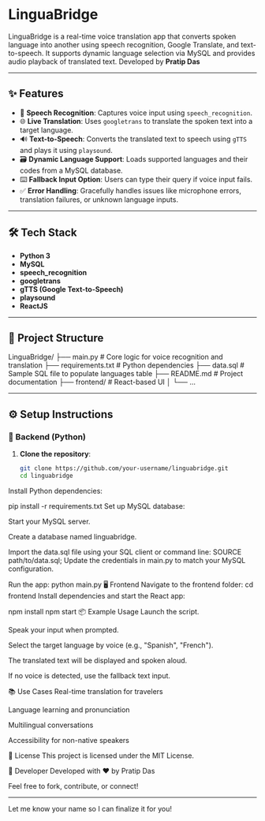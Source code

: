 # LinguaBridge
LinguaBridge is a real-time voice translation app that converts spoken language into another using speech recognition, Google Translate, and text-to-speech. It supports dynamic language selection via MySQL and provides audio playback of translated text.
Developed by **Pratip Das**

---

## ✨ Features

- 🎤 **Speech Recognition**: Captures voice input using `speech_recognition`.
- 🌐 **Live Translation**: Uses `googletrans` to translate the spoken text into a target language.
- 🔊 **Text-to-Speech**: Converts the translated text to speech using `gTTS` and plays it using `playsound`.
- 🗃️ **Dynamic Language Support**: Loads supported languages and their codes from a MySQL database.
- ⌨️ **Fallback Input Option**: Users can type their query if voice input fails.
- ✅ **Error Handling**: Gracefully handles issues like microphone errors, translation failures, or unknown language inputs.

---

## 🛠️ Tech Stack

- **Python 3**
- **MySQL**
- **speech_recognition**
- **googletrans**
- **gTTS (Google Text-to-Speech)**
- **playsound**
- **ReactJS**

---

## 📁 Project Structure

LinguaBridge/
├── main.py # Core logic for voice recognition and translation
├── requirements.txt # Python dependencies
├── data.sql # Sample SQL file to populate languages table
├── README.md # Project documentation
├── frontend/ #  React-based UI 
│ └── ...

---

## ⚙️ Setup Instructions

### 🔧 Backend (Python)

1. **Clone the repository**:
   ```bash
   git clone https://github.com/your-username/linguabridge.git
   cd linguabridge
Install Python dependencies:


pip install -r requirements.txt
Set up MySQL database:

Start your MySQL server.

Create a database named linguabridge.

Import the data.sql file using your SQL client or command line:
SOURCE path/to/data.sql;
Update the credentials in main.py to match your MySQL configuration.

Run the app:
python main.py
🖥️ Frontend
Navigate to the frontend folder:
cd frontend
Install dependencies and start the React app:

npm install
npm start
📦 Example Usage
Launch the script.

Speak your input when prompted.

Select the target language by voice (e.g., "Spanish", "French").

The translated text will be displayed and spoken aloud.

If no voice is detected, use the fallback text input.

📚 Use Cases
Real-time translation for travelers

Language learning and pronunciation

Multilingual conversations

Accessibility for non-native speakers

📜 License
This project is licensed under the MIT License.

👤 Developer
Developed with ❤️ by Pratip Das

Feel free to fork, contribute, or connect!


---

Let me know your name so I can finalize it for you!








